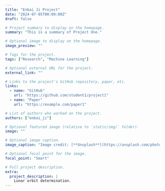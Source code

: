 ```yaml
---
title: "Enbai Ji Project"
date: "2024-07-05T00:00:00Z"
draft: false

# Project summary to display on the homepage.
summary: "This is a summary of Project One."

# Optional image to display on the homepage.
image_preview: ""

# Tags for the project.
tags: ["Research", "Machine Learning"]

# Optional external URL for the project.
external_link: ""

# Links to the project's GitHub repository, paper, etc.
links:
  - name: "GitHub"
    url: "https://github.com/student1/project1"
  - name: "Paper"
    url: "https://example.com/paper1"

# List of authors who worked on the project.
authors: ["enbai_ji"]

# Optional featured image (relative to `static/img/` folder).
image: ""

# Optional image caption.
image_caption: "Image credit: [**Unsplash**](https://unsplash.com/photos/pLCdAaMFLTE)"

# Optional focal point for the image.
focal_point: "Smart"

# Full project description.
extra:
  project_description: |
    Lunar orbit determination.
---
```


